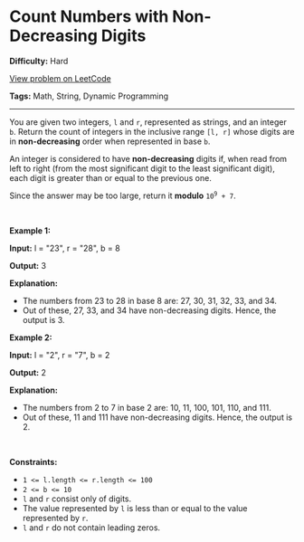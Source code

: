 # Count Numbers with Non-Decreasing Digits 

**Difficulty:** Hard

[View problem on LeetCode](https://leetcode.com/problems/count-numbers-with-non-decreasing-digits/)

**Tags:** Math, String, Dynamic Programming

---

<p>You are given two integers, <code>l</code> and <code>r</code>, represented as strings, and an integer <code>b</code>. Return the count of integers in the inclusive range <code>[l, r]</code> whose digits are in <strong>non-decreasing</strong> order when represented in base <code>b</code>.</p>

<p>An integer is considered to have <strong>non-decreasing</strong> digits if, when read from left to right (from the most significant digit to the least significant digit), each digit is greater than or equal to the previous one.</p>

<p>Since the answer may be too large, return it <strong>modulo</strong> <code>10<sup>9</sup> + 7</code>.</p>

<p>&nbsp;</p>
<p><strong class="example">Example 1:</strong></p>

<div class="example-block">
<p><strong>Input:</strong> <span class="example-io">l = &quot;23&quot;, r = &quot;28&quot;, b = 8</span></p>

<p><strong>Output:</strong> <span class="example-io">3</span></p>

<p><strong>Explanation:</strong></p>

<ul>
	<li>The numbers from 23 to 28 in base 8 are: 27, 30, 31, 32, 33, and 34.</li>
	<li>Out of these, 27, 33, and 34 have non-decreasing digits. Hence, the output is 3.</li>
</ul>
</div>

<p><strong class="example">Example 2:</strong></p>

<div class="example-block">
<p><strong>Input:</strong> <span class="example-io">l = &quot;2&quot;, r = &quot;7&quot;, b = 2</span></p>

<p><strong>Output:</strong> <span class="example-io">2</span></p>

<p><strong>Explanation:</strong></p>

<ul>
	<li>The numbers from 2 to 7 in base 2 are: 10, 11, 100, 101, 110, and 111.</li>
	<li>Out of these, 11 and 111 have non-decreasing digits. Hence, the output is 2.</li>
</ul>
</div>

<p>&nbsp;</p>
<p><strong>Constraints:</strong></p>

<ul>
	<li><code><font face="monospace">1 &lt;= l.length &lt;= r.length &lt;= 100</font></code></li>
	<li><code>2 &lt;= b &lt;= 10</code></li>
	<li><code>l</code> and <code>r</code> consist only of digits.</li>
	<li>The value represented by <code>l</code> is less than or equal to the value represented by <code>r</code>.</li>
	<li><code>l</code> and <code>r</code> do not contain leading zeros.</li>
</ul>
